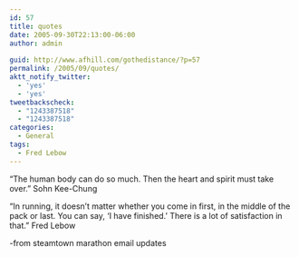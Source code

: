 ```yaml
---
id: 57
title: quotes
date: 2005-09-30T22:13:00-06:00
author: admin
  
guid: http://www.afhill.com/gothedistance/?p=57
permalink: /2005/09/quotes/
aktt_notify_twitter:
  - 'yes'
  - 'yes'
tweetbackscheck:
  - "1243387518"
  - "1243387518"
categories:
  - General
tags:
  - Fred Lebow
---
```

&#8220;The human body can do so much. Then the heart and spirit must take over.&#8221; Sohn Kee-Chung

&#8220;In running, it doesn&#8217;t matter whether you come in first, in the middle of the pack or last. You can say, &#8216;I have finished.&#8217; There is a lot of satisfaction in that.&#8221; Fred Lebow

-from steamtown marathon email updates
